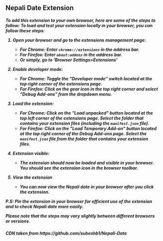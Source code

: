 <h2>Nepali Date Extension</h2>


<h5>
  To add this extension to your own browser, here are some of the steps to follow:
To load and test your extension locally in your browser, you can follow these steps:

1. Open your browser and go to the extensions management page:
   - For Chrome: Enter `chrome://extensions` in the address bar.
   - For Firefox: Enter `about:addons` in the address bar.
   - Or simply, go to 'Browser Settings>Extensions'

2. Enable developer mode:
   - For Chrome: Toggle the "Developer mode" switch located at the top right corner of the extensions page.
   - For Firefox: Click on the gear icon in the top right corner and select "Debug Add-ons" from the dropdown menu.

3. Load the extension:
   - For Chrome: Click on the "Load unpacked" button located at the top left corner of the extensions page. Select the folder that contains your extension files (including the `manifest.json` file).
   - For Firefox: Click on the "Load Temporary Add-on" button located at the top right corner of the Debug Add-ons page. Select the `manifest.json` file from the folder that contains your extension files.

4. Extension visible:
   - The extension should now be loaded and visible in your browser. You should see the extension icon in the browser toolbar.

6. View the extension
   - You can now view the Nepali date in your browser after you click the extension.

P.S: Pin the extension in your browser for efficient use of the extension and to check Nepali date more easily. 

Please note that the steps may vary slightly between different browsers or versions.
</h5>

<h5> CDN taken from https://github.com/subeshb1/Nepali-Date </h5>